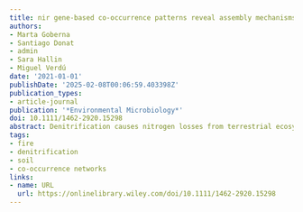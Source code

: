 ```yaml
---
title: nir gene‐based co‐occurrence patterns reveal assembly mechanisms of soil denitrifiers in response to fire
authors:
- Marta Goberna
- Santiago Donat
- admin
- Sara Hallin
- Miguel Verdú
date: '2021-01-01'
publishDate: '2025-02-08T00:06:59.403398Z'
publication_types:
- article-journal
publication: '*Environmental Microbiology*'
doi: 10.1111/1462-2920.15298
abstract: Denitrification causes nitrogen losses from terrestrial ecosystems. The magnitude of nitrogen loss depends on the prevalence of denitrifiers, which show ecological differences if they harbour nirS or nirK genes encoding nitrite reductases with the same biological function. Thus, it is relevant to understand the mechanisms of co-existence of denitrifiers, including their response to environmental filters and competition due to niche similarities. We propose a framework to analyse the co-existence of denitrifiers across multiple assemblages by using nir gene-based co-occurrence networks. We applied it in Mediterranean soils before and during 1 year after an experimental fire. Burning did not modify nir community structure, but significantly impacted co-occurrence patterns. Bacteria with the same nir co-occurred in space, and those with different nir excluded each other, reflecting niche requirements. nirS abundance responded to nitrate and salinity, whereas nirK to iron content. Prior to fire, mutual exclusion between bacteria with the same nir suggested competition due to niche similarities. Burning provoked an immediate rise in mineral nitrogen and erased the signals of competition, which emerged again within days as nir abundances peaked. nir co-occurrence patterns can help infer the assembly mechanisms of denitrifying communities, which control nitrogen losses in the face of ecological disturbance.
tags:
- fire
- denitrification
- soil
- co-occurrence networks
links:
- name: URL
  url: https://onlinelibrary.wiley.com/doi/10.1111/1462-2920.15298
---
```

